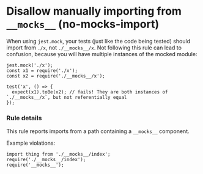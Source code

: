 Disallow manually importing from `__mocks__` (no-mocks-import)
==============================================================

When using `jest.mock`, your tests (just like the code being tested) should import from `./x`, not `./__mocks__/x`. Not following this rule can lead to confusion, because you will have multiple instances of the mocked module:

    jest.mock('./x');
    const x1 = require('./x');
    const x2 = require('./__mocks__/x');

    test('x', () => {
      expect(x1).toBe(x2); // fails! They are both instances of `./__mocks__/x`, but not referentially equal
    });

### Rule details

This rule reports imports from a path containing a `__mocks__` component.

Example violations:

    import thing from './__mocks__/index';
    require('./__mocks__/index');
    require('__mocks__');
